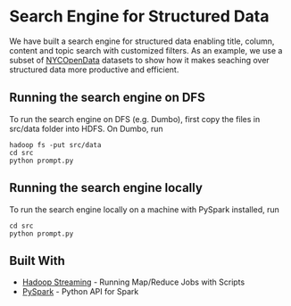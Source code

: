 # Search Engine for Structured Data

We have built a search engine for structured data enabling title, column, content and topic search with customized filters. As an example, we use a subset of [NYCOpenData](https://opendata.cityofnewyork.us/) datasets to show how it makes seaching over structured data more productive and efficient.

## Running the search engine on DFS

To run the search engine on DFS (e.g. Dumbo), first copy the files in src/data folder into HDFS.
On Dumbo, run

```
hadoop fs -put src/data
cd src
python prompt.py
```


## Running the search engine locally

To run the search engine locally on a machine with PySpark installed, run

```
cd src
python prompt.py
```


## Built With

* [Hadoop Streaming](http://hadoop.apache.org/docs/current/hadoop-streaming/HadoopStreaming.html#Hadoop_Streaming) - Running Map/Reduce Jobs with Scripts
* [PySpark](http://spark.apache.org/docs/2.1.0/api/python/index.html) - Python API for Spark

